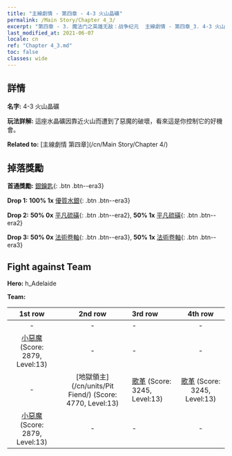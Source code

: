 ```yaml
---
title: "主線劇情 - 第四章 - 4-3 火山晶礦"
permalink: /Main Story/Chapter 4_3/
excerpt: "第四章 - 3. 魔法门之英雄无敌：战争纪元  主線劇情 - 第四章_3. 4-3 火山晶礦"
last_modified_at: 2021-06-07
locale: cn
ref: "Chapter 4_3.md"
toc: false
classes: wide
---
```


## 詳情

 **名字:** 4-3 火山晶礦

 **玩法詳解:** 這座水晶礦因靠近火山而遭到了惡魔的破壞，看來這是你控制它的好機會。

 **Related to:** [主線劇情 第四章](/cn/Main Story/Chapter 4/)

## 掉落獎勵

 **首通獎勵:** [銀鑰匙](/cn/Items/con_693/){: .btn .btn--era3}

 **Drop 1:** **100% 1x** [優質水銀](/cn/Items/mat_14/){: .btn .btn--era3}

 **Drop 2:** **50% 0x** [平凡硫磺](/cn/Items/mat_9/){: .btn .btn--era2}, **50% 1x** [平凡硫磺](/cn/Items/mat_9/){: .btn .btn--era2}

 **Drop 3:** **50% 0x** [法術卷軸](/cn/Items/con_694/){: .btn .btn--era3}, **50% 1x** [法術卷軸](/cn/Items/con_694/){: .btn .btn--era3}


## Fight against Team
 **Hero:** h_Adelaide

 **Team:**


  | 1st row | 2nd row | 3rd row | 4th row |
  |:----:|:----:|:----|:----:|
  | - | - | - | - |
  | [小惡魔](/cn/units/Imp/) (Score: 2879, Level:13)  | - | - | - |
  | - | [地獄領主](/cn/units/Pit Fiend/) (Score: 4770, Level:13)  | [歌革](/cn/units/Gog/) (Score: 3245, Level:13)  | [歌革](/cn/units/Gog/) (Score: 3245, Level:13)  |
  | [小惡魔](/cn/units/Imp/) (Score: 2879, Level:13)  | - | - | - |



